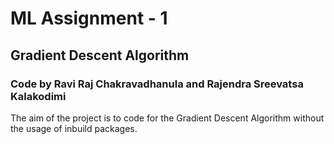 # ML Assignment - 1
## Gradient Descent Algorithm
### Code by Ravi Raj Chakravadhanula and Rajendra Sreevatsa Kalakodimi

The aim of the project is to code for the Gradient Descent Algorithm without the usage of inbuild packages.
